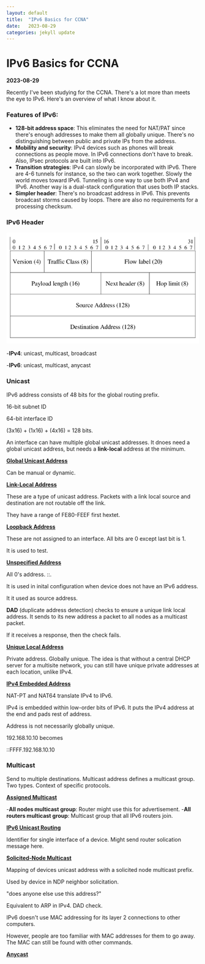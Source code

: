 ```yaml
---
layout: default
title:  "IPv6 Basics for CCNA"
date:   2023-08-29
categories: jekyll update
---
```


# IPv6 Basics for CCNA
**2023-08-29**

Recently I've been studying for the CCNA. There's a lot more than meets the eye to IPv6.
Here's an overview of what I know about it.

### Features of IPv6: 

- **128-bit address space**: This eliminates the need for NAT/PAT since there's enough 
addresses to make them all globally unique. There's no distinguishing between public and private IPs from the address.
- **Mobility and security**: IPv4 devices such as phones will break connections as
people move. In IPv6 connections don't have to break. Also, IPsec protocols are built into
IPv6.
- **Transition strategies**: IPv4 can slowly be incorporated with IPv6. There are
4-6 tunnels for instance, so the two can work together. Slowly the world moves toward IPv6.
Tunneling is one way to use both IPv4 and IPv6. Another way is a dual-stack configuration
that uses both IP stacks.
- **Simpler header**: There's no broadcast address in IPv6. This prevents broadcast
storms caused by loops. There are also no requirements for a processing checksum.

### IPv6 Header
![image description](/assets/images/IPv6-Header-Format.png)

-**IPv4**: unicast, multicast, broadcast

-**IPv6**: unicast, multicast, anycast

### Unicast

IPv6 address consists of 48 bits for the global routing prefix.

16-bit subnet ID 

64-bit interface ID

(3x16) + (1x16) + (4x16) = 128 bits.

An interface can have multiple global unicast addresses. It dnoes need a global unicast address,
but needs a **link-local** address at the minimum.


**<ins>Global Unicast Address</ins>**

Can be manual or dynamic.

**<ins>Link-Local Address</ins>**

These are a type of unicast address.
Packets with a link local source and destination are not routable off the link.

They have a range of FE80-FEEF first hextet.

**<ins>Loopback Address</ins>**

These are not assigned to an interface. All bits are 0 except last bit is 1.

It is used to test.

**<ins>Unspecified Address</ins>**

All 0's address. ::.

It is used in inital configuration when device does not have an IPv6 address. 

It it used as source address. 

**DAD** (duplicate address detection) checks to ensure a unique link local address.
It sends to its new address a packet to all nodes as a multicast packet.

If it receives a response, then the check fails.

**<ins>Unique Local Address</ins>**

Private address. Globally unique.
The idea is that without a central DHCP server for a multisite network, 
you can still have unique private addresses at each location, unlike IPv4.

**<ins>IPv4 Embedded Address</ins>**

NAT-PT and NAT64 translate IPv4 to IPv6.

IPv4 is embedded within low-order bits of IPv6. 
It puts the IPv4 address at the end and pads rest of address. 

Address is not necessarily globally unique.

192.168.10.10 becomes 

::FFFF.192.168.10.10

### Multicast

Send to multiple destinations.
Multicast address defines a multicast group. Two types.
Context of specific protocols. 

**<ins>Assigned Multicast</ins>**

-**All nodes multicast group**: Router might use this for advertisement.
-**All routers multicast group**: Multicast group that all IPv6 routers join.

**<ins>IPv6 Unicast Routing</ins>**

Identifier for single interface of a device.
Might send router solication message here.

**<ins>Solicited-Node Multicast</ins>**

Mapping of devices unicast address with a solicited node multicast prefix.

Used by device in NDP neighbor solicitation. 

"does anyone else use this address?"

Equivalent to ARP in IPv4. DAD check.

IPv6 doesn't use MAC addressing for its layer 2 connections to other computers.

However, people are too familiar with MAC addresses for them to go away. The MAC can still be found with other commands.

**<ins>Anycast</ins>**










